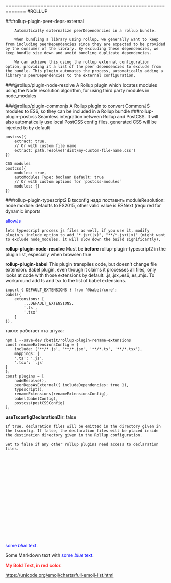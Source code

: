 
=============================================================
#ROLLUP

###rollup-plugin-peer-deps-external
```
    Automatically externalize peerDependencies in a rollup bundle.

    When bundling a library using rollup, we generally want to keep from including peerDependencies since they are expected to be provided by the consumer of the library. By excluding these dependencies, we keep bundle size down and avoid bundling duplicate dependencies.

    We can achieve this using the rollup external configuration option, providing it a list of the peer dependencies to exclude from the bundle. This plugin automates the process, automatically adding a library's peerDependencies to the external configuration.
```    

###@rollup/plugin-node-resolve
    A Rollup plugin which locates modules using the Node resolution algorithm, for using third party modules in node_modules

###@rollup/plugin-commonjs
    A Rollup plugin to convert CommonJS modules to ES6, so they can be included in a Rollup bundle
###rollup-plugin-postcss
    Seamless integration between Rollup and PostCSS.
    It will also automatically use local PostCSS config files.
    generated CSS will be injected to <head> by default

    postcss({
        extract: true,
        // Or with custom file name
        extract: path.resolve('dist/my-custom-file-name.css')
    })

    CSS modules
    postcss({
        modules: true,
        autoModules Type: boolean Default: true
        // Or with custom options for `postcss-modules`
        modules: {}
    })

###rollup-plugin-typescript2
    В tsconfig надо поставить 
    moduleResolution: node
    module: defaults to ES2015, other valid value is ESNext (required for dynamic imports

<span style="color:blue">allowJs</span> 
``` 
lets typescript process js files as well, if you use it, modify plugin's include option to add "*.js+(|x)", "**/*.js+(|x)" (might want to exclude node_modules, it will slow down the build significantly).
```
**rollup-plugin-node-resolve**
Must be **before** rollup-plugin-typescript2 in the plugin list, especially when browser: true

**rollup-plugin-babel**
This plugin transpiles code, but doesn't change file extension. Babel plugin, even though it claims it processes all files, only looks at code with those extensions by default: .js,.jsx,.es6,.es,.mjs. To workaround add ts and tsx to the list of babel extensions.

    import { DEFAULT_EXTENSIONS } from '@babel/core';
    babel({
        extensions: [
            ...DEFAULT_EXTENSIONS,
            '.ts',
            '.tsx'
        ]
    }),

также работает эта штука:

    npm i --save-dev @betit/rollup-plugin-rename-extensions
    const renameExtensionsConfig = {
        include: ['**/*.js', '**/*.jsx', '**/*.ts', '**/*.tsx'],
        mappings: {
        '.ts': '.js',
        '.tsx': '.js'
    }
    };
    const plugins = [
        nodeResolve(),
        peerDepsAsExternal({ includeDependencies: true }),
        typescript(),
        renameExtensions(renameExtensionsConfig),
        babel(babelConfig),
        postcss(postCSSConfig)
    ];

**useTsconfigDeclarationDir**: false

    If true, declaration files will be emitted in the directory given in the tsconfig. If false, the declaration files will be placed inside the destination directory given in the Rollup configuration.
    
    Set to false if any other rollup plugins need access to declaration files.






<br><br><br><br><br><br><br><br><br><br><br><br><br><br><br>  
<span style="color:blue">some *blue* text</span>.
<p>Some Markdown text with <span style="color:blue">some <em>blue</em> text</span>.</p>

<strong style="color: red; opacity: 0.80;">My Bold Text, in red color.</strong>

https://unicode.org/emoji/charts/full-emoji-list.html
